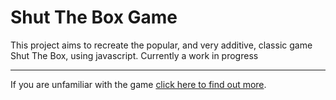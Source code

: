 # Shut The Box Game



This project aims to recreate the popular, and very additive, classic game Shut The Box, using javascript.
Currently a work in progress
___

If you are unfamiliar with the game [click here to find out more](https://en.wikipedia.org/wiki/Shut_the_box).

